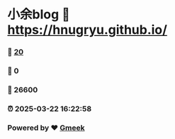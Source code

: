 # 小余blog :link: https://hnugryu.github.io/ 
### :page_facing_up: [20](https://hnugryu.github.io//tag.html) 
### :speech_balloon: 0 
### :hibiscus: 26600 
### :alarm_clock: 2025-03-22 16:22:58 
### Powered by :heart: [Gmeek](https://github.com/Meekdai/Gmeek)
